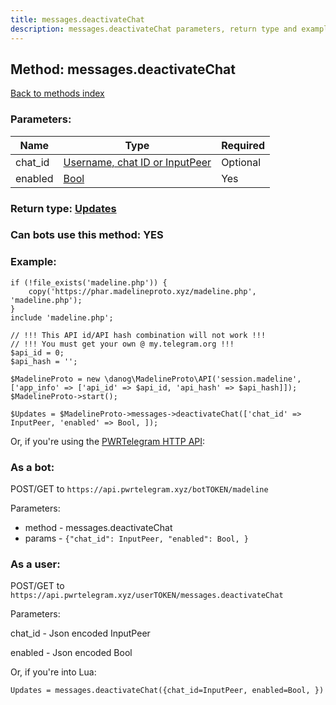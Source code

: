 ```yaml
---
title: messages.deactivateChat
description: messages.deactivateChat parameters, return type and example
---
```

## Method: messages.deactivateChat  
[Back to methods index](index.md)


### Parameters:

| Name     |    Type       | Required |
|----------|---------------|----------|
|chat\_id|[Username, chat ID or InputPeer](../types/InputPeer.md) | Optional|
|enabled|[Bool](../types/Bool.md) | Yes|


### Return type: [Updates](../types/Updates.md)

### Can bots use this method: **YES**


### Example:


```
if (!file_exists('madeline.php')) {
    copy('https://phar.madelineproto.xyz/madeline.php', 'madeline.php');
}
include 'madeline.php';

// !!! This API id/API hash combination will not work !!!
// !!! You must get your own @ my.telegram.org !!!
$api_id = 0;
$api_hash = '';

$MadelineProto = new \danog\MadelineProto\API('session.madeline', ['app_info' => ['api_id' => $api_id, 'api_hash' => $api_hash]]);
$MadelineProto->start();

$Updates = $MadelineProto->messages->deactivateChat(['chat_id' => InputPeer, 'enabled' => Bool, ]);
```

Or, if you're using the [PWRTelegram HTTP API](https://pwrtelegram.xyz):

### As a bot:

POST/GET to `https://api.pwrtelegram.xyz/botTOKEN/madeline`

Parameters:

* method - messages.deactivateChat
* params - `{"chat_id": InputPeer, "enabled": Bool, }`



### As a user:

POST/GET to `https://api.pwrtelegram.xyz/userTOKEN/messages.deactivateChat`

Parameters:

chat_id - Json encoded InputPeer

enabled - Json encoded Bool




Or, if you're into Lua:

```
Updates = messages.deactivateChat({chat_id=InputPeer, enabled=Bool, })
```

